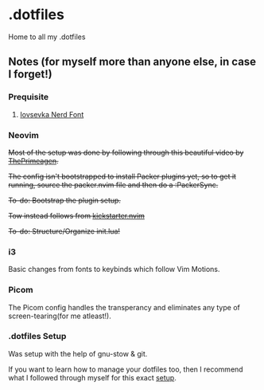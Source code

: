 # .dotfiles
Home to all my .dotfiles

## Notes (for myself more than anyone else, in case I forget!)

### Prequisite
1. [Iovsevka Nerd Font](https://github.com/ryanoasis/nerd-fonts/releases/download/v3.0.2/IosevkaTerm.zip)

### Neovim 
~~Most of the setup was done by following through this beautiful video by [ThePrimeagen](https://www.youtube.com/watch?v=w7i4amO_zaE).~~

~~The config isn't bootstrapped to install Packer plugins yet, so to get it running, source the packer.nvim file and then do a :PackerSync.~~

~~To-do: Bootstrap the plugin setup.~~

~~Tow instead follows from [kickstarter.nvim](https://github.com/nvim-lua/kickstart.nvim)~~

~~To-do: Structure/Organize init.lua!~~

### i3
Basic changes from fonts to keybinds which follow Vim Motions.

### Picom 
The Picom config handles the transperancy and eliminates any type of screen-tearing(for me atleast!).

### .dotfiles Setup
Was setup with the help of gnu-stow & git.

If you want to learn how to manage your dotfiles too, then I recommend what I followed through myself for this exact [setup](https://www.youtube.com/watch?v=CxAT1u8G7is).



